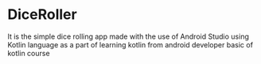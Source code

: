 # DiceRoller
It is the simple dice rolling app made with the use of Android Studio using Kotlin language as a part of learning kotlin from android developer basic of kotlin course
